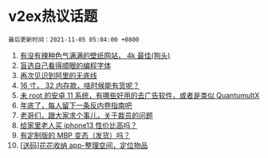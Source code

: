 # v2ex热议话题

`最后更新时间：2021-11-05 05:04:00 +0800`

1. [有没有辣种色气满满的壁纸网站， 4k 最佳(狗头)](https://www.v2ex.com/t/812914)
1. [盲选自己看得顺眼的编程字体](https://www.v2ex.com/t/812961)
1. [再次见识到阿里的无底线](https://www.v2ex.com/t/812921)
1. [16 寸， 32 内存款，啥时候能有货呢？](https://www.v2ex.com/t/812920)
1. [未 root 的安卓 11 系统，有哪些好用的去广告软件，或者是类似 QuantumultX](https://www.v2ex.com/t/812939)
1. [年底了，每人留下一条反内卷指南吧](https://www.v2ex.com/t/813011)
1. [老哥们，跟大家求个事儿，关于裁员的问题](https://www.v2ex.com/t/812985)
1. [给家里老人买 iphone13 性价比高吗？](https://www.v2ex.com/t/812951)
1. [有定制版的 MBP 变态（发货）吗？](https://www.v2ex.com/t/813016)
1. [[送码]花花收纳 app-整理空间，定位物品](https://www.v2ex.com/t/812919)

